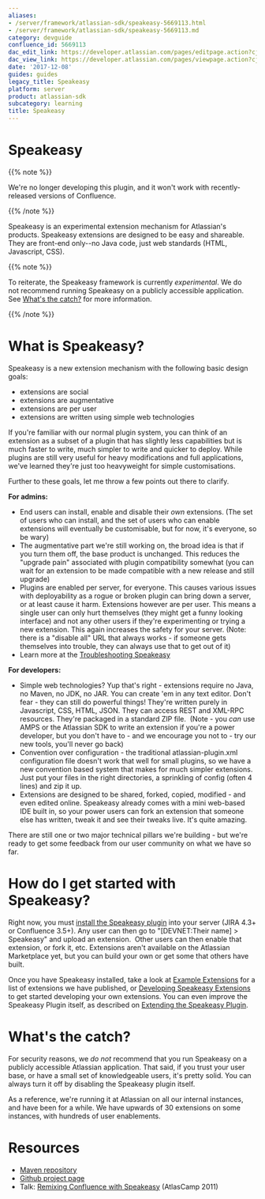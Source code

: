 ```yaml
---
aliases:
- /server/framework/atlassian-sdk/speakeasy-5669113.html
- /server/framework/atlassian-sdk/speakeasy-5669113.md
category: devguide
confluence_id: 5669113
dac_edit_link: https://developer.atlassian.com/pages/editpage.action?cjm=wozere&pageId=5669113
dac_view_link: https://developer.atlassian.com/pages/viewpage.action?cjm=wozere&pageId=5669113
date: '2017-12-08'
guides: guides
legacy_title: Speakeasy
platform: server
product: atlassian-sdk
subcategory: learning
title: Speakeasy
---
```

# Speakeasy

{{% note %}}

We're no longer developing this plugin, and it won't work with recently-released versions of Confluence.

{{% /note %}}

Speakeasy is an experimental extension mechanism for Atlassian's products. Speakeasy extensions are designed to be easy and shareable. They are front-end only--no Java code, just web standards (HTML, Javascript, CSS).

{{% note %}}

To reiterate, the Speakeasy framework is currently *experimental*. We do not recommend running Speakeasy on a publicly accessible application. See [What's the catch?](https://developer.atlassian.com/display/DOCS/Speakeasy#Speakeasy-What%27sthecatch?) for more information.

{{% /note %}}

# What is Speakeasy?

Speakeasy is a new extension mechanism with the following basic design goals:

-   extensions are social
-   extensions are augmentative
-   extensions are per user
-   extensions are written using simple web technologies

If you're familiar with our normal plugin system, you can think of an extension as a subset of a plugin that has slightly less capabilities but is much faster to write, much simpler to write and quicker to deploy. While plugins are still very useful for heavy modifications and full applications, we've learned they're just too heavyweight for simple customisations.

Further to these goals, let me throw a few points out there to clarify.

**For admins:**

-   End users can install, enable and disable their *own* extensions. (The set of users who can install, and the set of users who can enable extensions will eventually be customisable, but for now, it's everyone, so be wary)
-   The augmentative part we're still working on, the broad idea is that if you turn them off, the base product is unchanged. This reduces the "upgrade pain" associated with plugin compatibility somewhat (you can wait for an extension to be made compatible with a new release and still upgrade)
-   Plugins are enabled per server, for everyone. This causes various issues with deployability as a rogue or broken plugin can bring down a server, or at least cause it harm. Extensions however are per user. This means a single user can only hurt themselves (they might get a funny looking interface) and not any other users if they're experimenting or trying a new extension. This again increases the safety for your server. (Note: there is a "disable all" URL that always works - if someone gets themselves into trouble, they can always use that to get out of it)
-   Learn more at the [Troubleshooting Speakeasy](/server/framework/atlassian-sdk/troubleshooting-speakeasy)

**For developers:**

-   Simple web technologies? Yup that's right - extensions require no Java, no Maven, no JDK, no JAR. You can create 'em in any text editor. Don't fear - they can still do powerful things! They're written purely in Javascript, CSS, HTML, JSON. They can access REST and XML-RPC resources. They're packaged in a standard ZIP file.  (Note - you *can* use AMPS or the Atlassian SDK to write an extension if you're a power developer, but you don't have to - and we encourage you not to - try our new tools, you'll never go back)
-   Convention over configuration - the traditional atlassian-plugin.xml configuration file doesn't work that well for small plugins, so we have a new convention based system that makes for much simpler extensions. Just put your files in the right directories, a sprinkling of config (often 4 lines) and zip it up.
-   Extensions are designed to be shared, forked, copied, modified - and even edited online. Speakeasy already comes with a mini web-based IDE built in, so your power users can fork an extension that someone else has written, tweak it and see their tweaks live. It's quite amazing.

There are still one or two major technical pillars we're building - but we're ready to get some feedback from our user community on what we have so far.

# How do I get started with Speakeasy?

Right now, you must [install the Speakeasy plugin](/server/framework/atlassian-sdk/installing-speakeasy) into your server (JIRA 4.3+ or Confluence 3.5+). Any user can then go to "\[DEVNET:Their name\] &gt; Speakeasy" and upload an extension.  Other users can then enable that extension, or fork it, etc. Extensions aren't available on the Atlassian Marketplace yet, but you can build your own or get some that others have built. 

Once you have Speakeasy installed, take a look at [Example Extensions](/server/framework/atlassian-sdk/example-extensions) for a list of extensions we have published, or [Developing Speakeasy Extensions](/server/framework/atlassian-sdk/developing-speakeasy-extensions) to get started developing your own extensions. You can even improve the Speakeasy Plugin itself, as described on [Extending the Speakeasy Plugin](/server/framework/atlassian-sdk/extending-the-speakeasy-plugin).

# What's the catch?

For security reasons, we *do not* recommend that you run Speakeasy on a publicly accessible Atlassian application. That said, if you trust your user base, or have a small set of knowledgeable users, it's pretty solid. You can always turn it off by disabling the Speakeasy plugin itself.

As a reference, we're running it at Atlassian on all our internal instances, and have been for a while. We have upwards of 30 extensions on some instances, with hundreds of user enablements.

# Resources

-   <a href="https://maven.atlassian.com/content/repositories/atlassian-public/com/atlassian/labs/speakeasy-plugin" class="external-link">Maven repository</a>
-   <a href="http://github.com/mrdon/speakeasy-plugin" class="external-link">Github project page</a>
-   Talk: <a href="http://www.atlassian.com/company/about/events/atlascamp/2011/day2/remixing-confluence-with-speakeasy" class="external-link">Remixing Confluence with Speakeasy</a> (AtlasCamp 2011)
